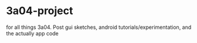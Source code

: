 3a04-project
============

for all things 3a04. Post gui sketches, android tutorials/experimentation, and the actually app code

